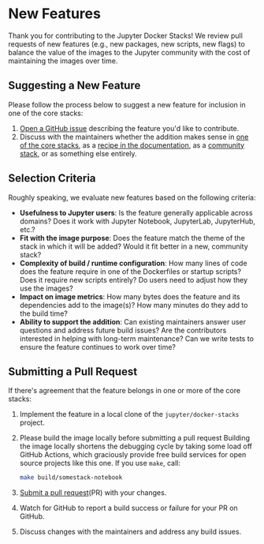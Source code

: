 # New Features

Thank you for contributing to the Jupyter Docker Stacks! We review pull requests of new features
(e.g., new packages, new scripts, new flags) to balance the value of the images to the Jupyter
community with the cost of maintaining the images over time.

## Suggesting a New Feature

Please follow the process below to suggest a new feature for inclusion in one of the core stacks:

1. [Open a GitHub issue](https://github.com/jupyter/docker-stacks/issues) describing the feature
   you'd like to contribute.
2. Discuss with the maintainers whether the addition makes sense in
   [one of the core stacks](../using/selecting.html#core-stacks), as a
   [recipe in the documentation](recipes.md), as a [community stack](stacks.md), or as something
   else entirely.

## Selection Criteria

Roughly speaking, we evaluate new features based on the following criteria:

- **Usefulness to Jupyter users**: Is the feature generally applicable across domains? Does it work
  with Jupyter Notebook, JupyterLab, JupyterHub, etc.?
- **Fit with the image purpose**: Does the feature match the theme of the stack in which it will be
  added? Would it fit better in a new, community stack?
- **Complexity of build / runtime configuration**: How many lines of code does the feature require
  in one of the Dockerfiles or startup scripts? Does it require new scripts entirely? Do users need
  to adjust how they use the images?
- **Impact on image metrics**: How many bytes does the feature and its dependencies add to the
  image(s)? How many minutes do they add to the build time?
- **Ability to support the addition**: Can existing maintainers answer user questions and address
  future build issues? Are the contributors interested in helping with long-term maintenance? Can we
  write tests to ensure the feature continues to work over time?

## Submitting a Pull Request

If there's agreement that the feature belongs in one or more of the core stacks:

1. Implement the feature in a local clone of the `jupyter/docker-stacks` project.
2. Please build the image locally before submitting a pull request
   Building the image locally shortens the debugging cycle by taking some load off GitHub Actions, which graciously provide free build services for open source projects like this one.
   If you use `make`, call:

   ```bash
   make build/somestack-notebook
   ```

3. [Submit a pull request](https://github.com/PointCloudLibrary/pcl/wiki/A-step-by-step-guide-on-preparing-and-submitting-a-pull-request)(PR) with your changes.
4. Watch for GitHub to report a build success or failure for your PR on GitHub.
5. Discuss changes with the maintainers and address any build issues.
